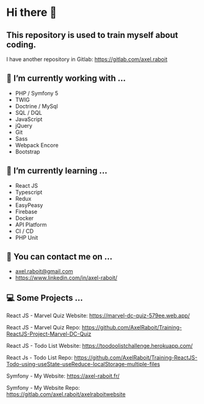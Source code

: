 Hi there 👋
===========

This repository is used to train myself about coding.
-----------------------------------------------------

I have another repository in Gitlab: https://gitlab.com/axel.raboit

🔭 I’m currently working with ...
------------------------------

- PHP / Symfony 5
- TWIG
- Doctrine / MySql
- SQL / DQL
- JavaScript
- jQuery
- Git
- Sass
- Webpack Encore
- Bootstrap

🌱 I’m currently learning ...
--------------------------

- React JS
- Typescript
- Redux
- EasyPeasy
- Firebase
- Docker
- API Platform
- CI / CD
- PHP Unit

👯 You can contact me on ...
-------------------------

- axel.raboit@gmail.com
- https://www.linkedin.com/in/axel-raboit/

💻 Some Projects ...
-------------------------

React JS - Marvel Quiz Website: https://marvel-dc-quiz-579ee.web.app/

React JS - Marvel Quiz Repo: https://github.com/AxelRaboit/Training-ReactJS-Project-Marvel-DC-Quiz

React JS - Todo List Website: https://toodoolistchallenge.herokuapp.com/

React Js - Todo List Repo: https://github.com/AxelRaboit/Training-ReactJS-Todo-using-useState-useReduce-localStorage-multiple-files

Symfony - My Website: https://axel-raboit.fr/

Symfony - My Website Repo: https://gitlab.com/axel.raboit/axelraboitwebsite
